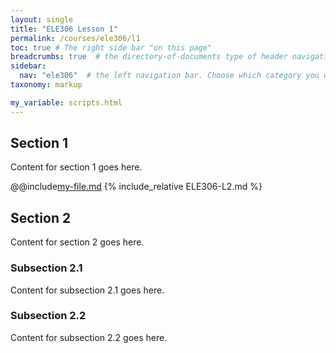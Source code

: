 ```yaml
---
layout: single
title: "ELE306 Lesson 1"
permalink: /courses/ele306/l1
toc: true # The right side bar "on this page"
breadcrumbs: true  # the directory-of-documents type of header navigation
sidebar:
  nav: "ele306"  # the left navigation bar. Choose which category you want.
taxonomy: markup

my_variable: scripts.html
---
```



## Section 1

Content for section 1 goes here.

@@include[my-file.md](/install-vm)
{% include_relative ELE306-L2.md %}

## Section 2

Content for section 2 goes here.

### Subsection 2.1

Content for subsection 2.1 goes here.

### Subsection 2.2

Content for subsection 2.2 goes here.
